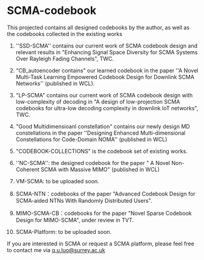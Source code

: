 # SCMA-codebook
This projected contains all designed codebooks by the author, as well as the codebooks collected in the existing works

1. ''SSD-SCMA'' contains our current work of SCMA codebook design and relevant results in  "Enhancing Signal Space Diversity for SCMA
Systems Over Rayleigh Fading Channels", TWC.


2. "CB_autoencoder contains" our learned codebook in the paper ''A Novel Multi-Task Learning Empowered Codebook Design for Downlink SCMA Networks'' (published in WCL).

3. "LP-SCMA" contains our current work  of SCMA codebook design with low-complexity of decoding in "A design of low-projection SCMA codebooks for ultra-low decoding complexity in downlink IoT networks", TWC.

4. "Good Multidimensioanl constellation" contains our newly design MD constellations in the paper ''Designing Enhanced Multi-dimensional
Constellations for Code-Domain NOMA'' (published in WCL)

5. "CODEBOOK-COLLECTIONS"  is the codebook set of existing works. 

6. ''NC-SCMA'': the designed codebook for the paper " A Novel Non-Coherent SCMA with Massive MIMO" (published in WCL)

7. VM-SCMA: to be uploaded soon.

8. SCMA-NTN：codebooks of the paper "Advanced Codebook Design for SCMA-aided NTNs With Randomly Distributed Users".

9. MIMO-SCMA-CB：codebooks for the paper "Novel Sparse Codebook Design for MIMO-SCMA", under review in TVT.
   
10. SCMA-Platform:   to be uploaded soon.


 
If you are interested in SCMA or request a SCMA platform, please feel free to contact me   via q.u.luo@surrey.ac.uk
